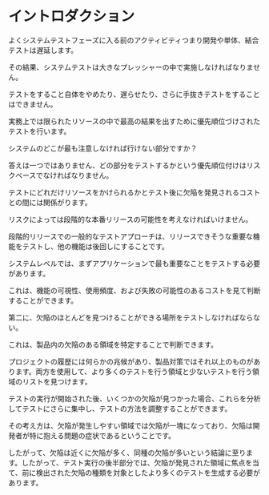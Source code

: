 # イントロダクション

よくシステムテストフェーズに入る前のアクティビティつまり開発や単体、結合テストは遅延します。

その結果、システムテストは大きなプレッシャーの中で実施しなければなりません。

テストをすること自体をやめたり、遅らせたり、さらに手抜きテストをすることはできません。

実務上では限られたリソースの中で最高の結果を出すために優先順位づけされたテストを行います。

システムのどこが最も注意しなければ行けない部分ですか？

答えは一つではありません、どの部分をテストするかという優先順位付けはリスクベースでなければなりません。

テストにどれだけリソースをかけられるかとテスト後に欠陥を発見されるコストとの間には関係がります。

リスクによっては段階的な本番リリースの可能性を考えなければいけません。

段階的リリースでの一般的なテストアプローチは、リリースできそうな重要な機能をテストし、他の機能は後回しにすることです。

システムレベルでは、まずアプリケーションで最も重要なことをテストする必要があります。

これは、機能の可視性、使用頻度、および失敗の可能性のあるコストを見て判断することができます。

第二に、欠陥のほとんどを見つけることができる場所をテストしなければならない。

これは、製品内の欠陥のある領域を特定することで判断できます。

プロジェクトの履歴には何らかの兆候があり、製品対策ではそれ以上のものがあります。両方を使用して、より多くのテストを行う領域と少ないテストを行う領域のリストを見つけます。

テストの実行が開始された後、いくつかの欠陥が見つかった場合、これらを分析してテストにさらに集中し、テストの方法を調整することができます。

その考え方は、欠陥が発生しやすい領域では欠陥が一塊になっており、欠陥は開発者が特に抱える問題の症状であるということです。

したがって、欠陥は近くに欠陥が多く、同種の欠陥が多いという結論に至ります。したがって、テスト実行の後半部分では、欠陥が発見された領域に焦点を当て、前に検出された欠陥の種類を対象としたより多くのテストを生成する必要があります。

